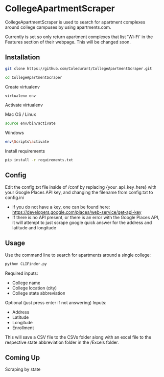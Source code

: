 # CollegeApartmentScraper

CollegeApartmentScraper is used to search for apartment complexes around college
campuses by using apartments.com.

Currently is set so only return apartment complexes that list 'Wi-Fi' in the
Features section of their webpage. This will be changed soon.

## Installation

```bash
git clone https://github.com/Coledurant/CollegeApartmentScraper.git

cd CollegeApartmentScraper
```

Create virtualenv

```bash
virtualenv env
```

Activate virtualenv

Mac OS / Linux

```bash
source env/bin/activate
```
Windows

```bash
env\Scripts\activate
```

Install requirements

```bash
pip install -r requirements.txt
```

## Config

Edit the config.txt file inside of /conf by replacing {your_api_key_here} with
your Google Places API key, and changing the filename from config.txt to config.ini

  - If you do not have a key, one can be found here:
      https://developers.google.com/places/web-service/get-api-key
  - If there is no API present, or there is an error with the Google Places API,
    it will attempt to just scrape google quick answer for the address and latitude
    and longitude

## Usage

Use the command line to search for apartments around a single college:

```bash
python CLIFinder.py
```

Required inputs:
  - College name
  - College location (city)
  - College state abbreviation

Optional (just press enter if not answering) Inputs:
  - Address
  - Latitude
  - Longitude
  - Enrollment

This will save a CSV file to the CSVs folder along with an excel file to the
respective state abbreviation folder in the /Excels folder.

## Coming Up

Scraping by state
